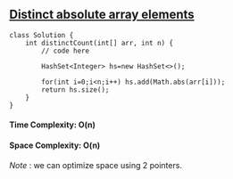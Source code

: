 ## [Distinct absolute array elements](https://www.geeksforgeeks.org/problems/distinct-absolute-array-elements4529/1?utm_source=geeksforgeeks&utm_medium=ml_article_practice_tab&utm_campaign=article_practice_tab)

```
class Solution {
    int distinctCount(int[] arr, int n) {
        // code here
        
        HashSet<Integer> hs=new HashSet<>();
        
        for(int i=0;i<n;i++) hs.add(Math.abs(arr[i]));
        return hs.size();
    }
}
```


#### Time Complexity: O(n)
#### Space Complexity: O(n)

*Note* : we can optimize space using 2 pointers.
